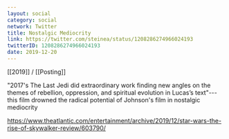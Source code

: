 ```yaml
---
layout: social
category: social
network: Twitter
title: Nostalgic Mediocrity
link: https://twitter.com/steinea/status/1208286274966024193
twitterID: 1208286274966024193
date: 2019-12-20
---
```


[[2019]] / [[Posting]]

"2017's The Last Jedi did extraordinary work finding new angles on the themes of rebellion, oppression, and spiritual evolution in Lucas’s text"---this film drowned the radical potential of Johnson's film in nostalgic mediocrity

<https://www.theatlantic.com/entertainment/archive/2019/12/star-wars-the-rise-of-skywalker-review/603790/>
